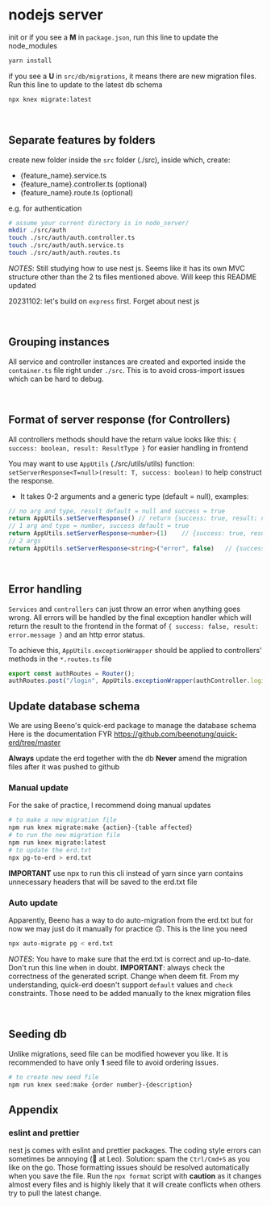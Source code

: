 # nodejs server

init or if you see a **M** in `package.json`, run this line to update the node_modules

```bash
yarn install
```

if you see a **U** in `src/db/migrations`, it means there are new migration files. Run this line to update to the latest db schema

```bash
npx knex migrate:latest
```

&nbsp;

## Separate features by folders

create new folder inside the `src` folder (./src), inside which, create:

- {feature_name}.service.ts
- {feature_name}.controller.ts (optional)
- {feature_name}.route.ts (optional)

e.g. for authentication
```bash
# assume your current directory is in node_server/
mkdir ./src/auth
touch ./src/auth/auth.controller.ts
touch ./src/auth/auth.service.ts
touch ./src/auth/auth.routes.ts
```

_NOTES_: Still studying how to use nest js. Seems like it has its own MVC structure other than the 2 ts files mentioned above. Will keep this README updated

20231102: let's build on `express` first. Forget about nest js

&nbsp;

## Grouping instances

All service and controller instances are created and exported inside the `container.ts` file right under `./src`. This is to avoid cross-import issues which can be hard to debug.

&nbsp;

## Format of server response (for Controllers)

All controllers methods should have the return value looks like this: `{ success: boolean, result: ResultType }` for easier handling in frontend

You may want to use `AppUtils` (./src/utils/utils) function: `setServerResponse<T=null>(result: T, success: boolean)` to help construct the response.
- It takes 0-2 arguments and a generic type (default = null), examples:
```ts
// no arg and type, result default = null and success = true
return AppUtils.setServerResponse()	// return {success: true, result: null}
// 1 arg and type = number, success default = true
return AppUtils.setServerResponse<number>(1)	// {success: true, result: 1}
// 2 args
return AppUtils.setServerResponse<string>("error", false)	// {success: false, result: "error"}
```

&nbsp;

## Error handling

`Services` and `controllers` can just throw an error when anything goes wrong. All errors will be handled by the final exception handler which will return the result to the frontend in the format of `{ success: false, result: error.message }` and an http error status.

To achieve this, `AppUtils.exceptionWrapper` should be applied to controllers' methods in the `*.routes.ts` file
```ts
export const authRoutes = Router();
authRoutes.post("/login", AppUtils.exceptionWrapper(authController.login));
```



## Update database schema

We are using Beeno's quick-erd package to manage the database schema
Here is the documentation FYR
https://github.com/beenotung/quick-erd/tree/master

**Always** update the erd together with the db
**Never** amend the migration files after it was pushed to github

### Manual update

For the sake of practice, I recommend doing manual updates

```bash
# to make a new migration file
npm run knex migrate:make {action}-{table affected}
# to run the new migration file
npm run knex migrate:latest
# to update the erd.txt
npx pg-to-erd > erd.txt
```

**IMPORTANT** use npx to run this cli instead of yarn since yarn contains unnecessary headers that will be saved to the erd.txt file

### Auto update

Apparently, Beeno has a way to do auto-migration from the erd.txt but for now we may just do it manually for practice 🙃. This is the line you need

```bash
npx auto-migrate pg < erd.txt
```

_NOTES_: You have to make sure that the erd.txt is correct and up-to-date. Don't run this line when in doubt.
**IMPORTANT**: always check the correctness of the generated script. Change when deem fit.
From my understanding, quick-erd doesn't support `default` values and `check` constraints. Those need to be added manually to the knex migration files

&nbsp;

## Seeding db

Unlike migrations, seed file can be modified however you like. It is recommended to have only **1** seed file to avoid ordering issues.

```bash
# to create new seed file
npm run knex seed:make {order number}-{description}
```

## Appendix

### eslint and prettier

nest js comes with eslint and prettier packages. The coding style errors can sometimes be annoying (👀 at Leo).
Solution: spam the `Ctrl/Cmd+S` as you like on the go. Those formatting issues should be resolved automatically when you save the file.
Run the `npx format` script with **caution** as it changes almost every files and is highly likely that it will create conflicts when others try to pull the latest change.

&nbsp;
